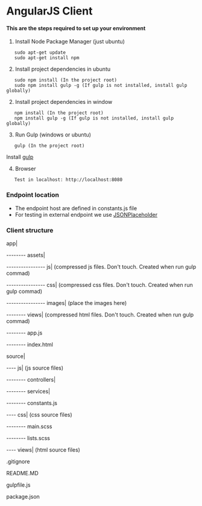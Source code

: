 # AngularJS Client

#### This are the steps required to set up your environment

1. Install Node Package Manager (just ubuntu)

```
   sudo apt-get update
   sudo apt-get install npm
```
2. Install project dependencies in ubuntu
```
   sudo npm install (In the project root)
   sudo npm install gulp -g (If gulp is not installed, install gulp globally)
```
2. Install project dependencies in window
```
   npm install (In the project root)
   npm install gulp -g (If gulp is not installed, install gulp globally)
```
3. Run Gulp (windows or ubuntu)
```
   gulp (In the project root)
```
Install [gulp][gulp_page]

4. Browser
```
   Test in localhost: http://localhost:8080
```

### Endpoint location

- The endpoint host are defined in constants.js file
- For testing in external endpoint we use [JSONPlaceholder][json_placeholder]

### Client structure

app|

-------- assets|

---------------- js| (compressed js files. Don't touch. Created when run gulp commad)

---------------- css| (compressed css files. Don't touch. Created when run gulp commad)

---------------- images| (place the images here)

-------- views| (compressed html files. Don't touch. Created when run gulp commad)

-------- app.js

-------- index.html

source|

---- js| (js source files)

-------- controllers|

-------- services|

-------- constants.js

---- css| (css source files)

-------- main.scss

-------- lists.scss

---- views| (html source files)

.gitignore

README.MD

gulpfile.js

package.json



[gulp_page]: <https://github.com/gulpjs/gulp/blob/master/docs/getting-started.md>
[json_placeholder]: <https://jsonplaceholder.typicode.com/>
